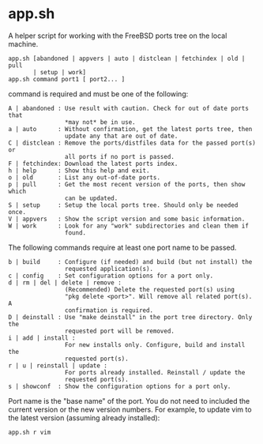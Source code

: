 # app.sh

A helper script for working with the FreeBSD ports tree on the local machine.

	app.sh [abandoned | appvers | auto | distclean | fetchindex | old | pull 
           | setup | work]
	app.sh command port1 [ port2... ]

command is required and must be one of the following:

    A | abandoned : Use result with caution. Check for out of date ports that 
                    *may not* be in use.
    a | auto      : Without confirmation, get the latest ports tree, then 
                    update any that are out of date.
    C | distclean : Remove the ports/distfiles data for the passed port(s) or 
                    all ports if no port is passed.
    F | fetchindex: Download the latest ports index.
    h | help      : Show this help and exit.
    o | old       : List any out-of-date ports.
    p | pull      : Get the most recent version of the ports, then show which 
                    can be updated.
    S | setup     : Setup the local ports tree. Should only be needed once.
    V | appvers   : Show the script version and some basic information.
    W | work      : Look for any "work" subdirectories and clean them if 
                    found.

The following commands require at least one port name to be passed.

    b | build     : Configure (if needed) and build (but not install) the 
                    requested application(s).
    c | config    : Set configuration options for a port only.
    d | rm | del | delete | remove :
                    (Recommended) Delete the requested port(s) using 
                    "pkg delete <port>". Will remove all related port(s). A 
                    confirmation is required.
    D | deinstall : Use "make deinstall" in the port tree directory. Only the 
                    requested port will be removed.
    i | add | install :
                    For new installs only. Configure, build and install the 
                    requested port(s).
    r | u | reinstall | update :
                    For ports already installed. Reinstall / update the 
                    requested port(s).
    s | showconf  : Show the configuration options for a port only.

Port name is the "base name" of the port. You do not need to included the 
current version or the new version numbers. For example, to update vim to the 
latest version (assuming already installed):

    app.sh r vim



